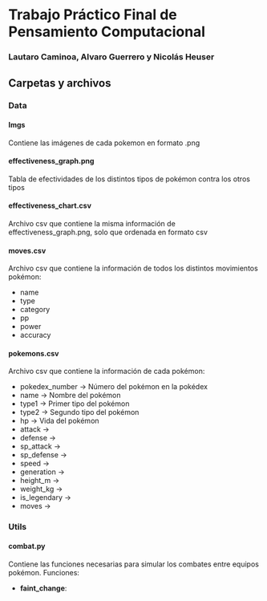 # Trabajo Práctico Final de Pensamiento Computacional
### Lautaro Caminoa, Alvaro Guerrero y Nicolás Heuser

## Carpetas y archivos
### Data
#### Imgs
Contiene las imágenes de cada pokemon en formato .png
#### effectiveness_graph.png
Tabla de efectividades de los distintos tipos de pokémon contra los otros tipos
#### effectiveness_chart.csv
Archivo csv que contiene la misma información de effectiveness_graph.png, solo que ordenada en formato csv
#### moves.csv
Archivo csv que contiene la información de todos los distintos movimientos pokémon:
- name
- type
- category
- pp
- power
- accuracy
#### pokemons.csv
Archivo csv que contiene la información de cada pokémon:
- pokedex_number -> Número del pokémon en la pokédex
- name -> Nombre del pokémon
- type1 -> Primer tipo del pokémon
- type2 -> Segundo tipo del pokémon
- hp -> Vida del pokémon
- attack -> 
- defense -> 
- sp_attack ->
- sp_defense ->
- speed ->
- generation ->
- height_m ->
- weight_kg ->
- is_legendary ->
- moves ->
### Utils
#### combat.py
Contiene las funciones necesarias para simular los combates entre equipos pokémon.
Funciones:
- __faint_change__: 